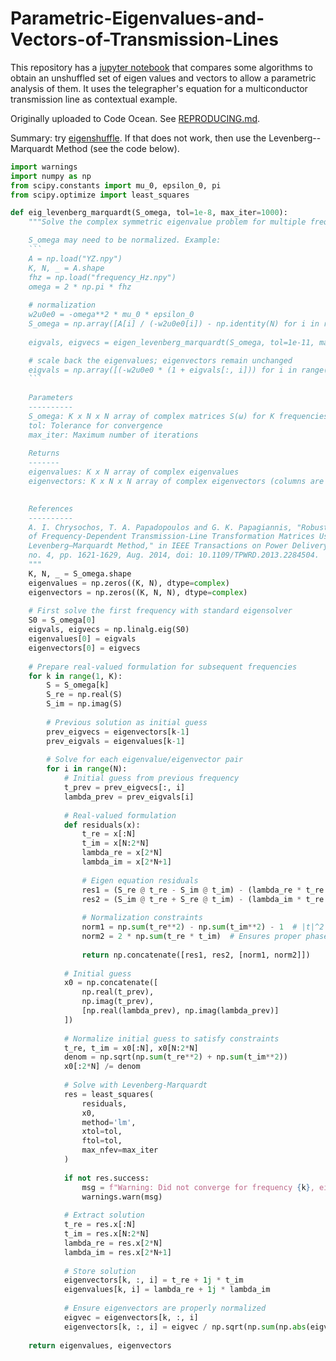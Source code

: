 # Parametric-Eigenvalues-and-Vectors-of-Transmission-Lines

This repository has a [jupyter notebook](code/unshuffled_eigen.ipynb) that compares some algorithms to obtain an unshuffled set of eigen values and vectors to allow a parametric analysis of them. It uses the telegrapher's equation for a multiconductor transmission line as contextual example.

Originally uploaded to Code Ocean. See [REPRODUCING.md](REPRODUCING.md).

Summary: try [eigenshuffle](https://github.com/ograsdijk/eigenshuffle). If that does not work,
then use the Levenberg--Marquardt Method (see the code below).

```python
import warnings
import numpy as np
from scipy.constants import mu_0, epsilon_0, pi
from scipy.optimize import least_squares

def eig_levenberg_marquardt(S_omega, tol=1e-8, max_iter=1000):
    """Solve the complex symmetric eigenvalue problem for multiple frequencies.

    S_omega may need to be normalized. Example:
    ```
    A = np.load("YZ.npy")
    K, N, _ = A.shape
    fhz = np.load("frequency_Hz.npy")
    omega = 2 * np.pi * fhz
    
    # normalization
    w2u0e0 = -omega**2 * mu_0 * epsilon_0
    S_omega = np.array([A[i] / (-w2u0e0[i]) - np.identity(N) for i in range(K)])
    
    eigvals, eigvecs = eigen_levenberg_marquardt(S_omega, tol=1e-11, max_iter=10000)

    # scale back the eigenvalues; eigenvectors remain unchanged
    eigvals = np.array([(-w2u0e0 * (1 + eigvals[:, i])) for i in range(N)]).T
    ```
    
    Parameters
    ----------
    S_omega: K x N x N array of complex matrices S(ω) for K frequencies
    tol: Tolerance for convergence
    max_iter: Maximum number of iterations
    
    Returns
    -------
    eigenvalues: K x N array of complex eigenvalues
    eigenvectors: K x N x N array of complex eigenvectors (columns are eigenvectors)

    
    References
    ----------
    A. I. Chrysochos, T. A. Papadopoulos and G. K. Papagiannis, "Robust Calculation
    of Frequency-Dependent Transmission-Line Transformation Matrices Using the
    Levenberg–Marquardt Method," in IEEE Transactions on Power Delivery, vol. 29,
    no. 4, pp. 1621-1629, Aug. 2014, doi: 10.1109/TPWRD.2013.2284504.
    """
    K, N, _ = S_omega.shape
    eigenvalues = np.zeros((K, N), dtype=complex)
    eigenvectors = np.zeros((K, N, N), dtype=complex)
    
    # First solve the first frequency with standard eigensolver
    S0 = S_omega[0]
    eigvals, eigvecs = np.linalg.eig(S0)
    eigenvalues[0] = eigvals
    eigenvectors[0] = eigvecs
    
    # Prepare real-valued formulation for subsequent frequencies
    for k in range(1, K):
        S = S_omega[k]
        S_re = np.real(S)
        S_im = np.imag(S)
        
        # Previous solution as initial guess
        prev_eigvecs = eigenvectors[k-1]
        prev_eigvals = eigenvalues[k-1]
        
        # Solve for each eigenvalue/eigenvector pair
        for i in range(N):
            # Initial guess from previous frequency
            t_prev = prev_eigvecs[:, i]
            lambda_prev = prev_eigvals[i]
            
            # Real-valued formulation
            def residuals(x):
                t_re = x[:N]
                t_im = x[N:2*N]
                lambda_re = x[2*N]
                lambda_im = x[2*N+1]
                
                # Eigen equation residuals
                res1 = (S_re @ t_re - S_im @ t_im) - (lambda_re * t_re - lambda_im * t_im)
                res2 = (S_im @ t_re + S_re @ t_im) - (lambda_im * t_re + lambda_re * t_im)
                
                # Normalization constraints
                norm1 = np.sum(t_re**2) - np.sum(t_im**2) - 1  # |t|^2 = 1
                norm2 = 2 * np.sum(t_re * t_im)  # Ensures proper phase
                
                return np.concatenate([res1, res2, [norm1, norm2]])
            
            # Initial guess
            x0 = np.concatenate([
                np.real(t_prev),
                np.imag(t_prev),
                [np.real(lambda_prev), np.imag(lambda_prev)]
            ])
            
            # Normalize initial guess to satisfy constraints
            t_re, t_im = x0[:N], x0[N:2*N]
            denom = np.sqrt(np.sum(t_re**2) + np.sum(t_im**2))
            x0[:2*N] /= denom
            
            # Solve with Levenberg-Marquardt
            res = least_squares(
                residuals,
                x0,
                method='lm',
                xtol=tol,
                ftol=tol,
                max_nfev=max_iter
            )
            
            if not res.success:
                msg = f"Warning: Did not converge for frequency {k}, eigenvalue {i}\nResidual norm: {np.linalg.norm(res.fun)}"
                warnings.warn(msg)
            
            # Extract solution
            t_re = res.x[:N]
            t_im = res.x[N:2*N]
            lambda_re = res.x[2*N]
            lambda_im = res.x[2*N+1]
            
            # Store solution
            eigenvectors[k, :, i] = t_re + 1j * t_im
            eigenvalues[k, i] = lambda_re + 1j * lambda_im
            
            # Ensure eigenvectors are properly normalized
            eigvec = eigenvectors[k, :, i]
            eigenvectors[k, :, i] = eigvec / np.sqrt(np.sum(np.abs(eigvec)**2))
    
    return eigenvalues, eigenvectors
```